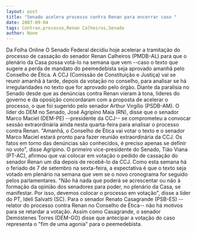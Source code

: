 ```yaml
---
layout: post
title: "Senado acelera processo contra Renan para encerrar caso "
date: 2007-09-04
tags: Contran,processo,Renan Calheiros,Senado
author: None
---
```

Da Folha Online 
O Senado Federal decidiu hoje acelerar a tramita&ccedil;&atilde;o do processo de cassa&ccedil;&atilde;o do senador Renan Calheiros (PMDB-AL) para que o plen&aacute;rio da Casa possa vot&aacute;-lo na semana que vem --caso o texto que sugere a perda de mandato do peemedebista seja aprovado amanh&atilde; pelo Conselho de &Eacute;tica. A CCJ (Comiss&atilde;o de Constitui&ccedil;&atilde;o e Justi&ccedil;a) vai se reunir amanh&atilde; &agrave; tarde, depois da vota&ccedil;&atilde;o no conselho, para analisar se h&aacute; irregularidades no texto que for aprovado pelo &oacute;rg&atilde;o. 
Diante da paralisia no Senado desde que as den&uacute;ncias contra Renan vieram &agrave; tona, l&iacute;deres do governo e da oposi&ccedil;&atilde;o concordaram com a proposta de acelerar o processo, o que foi sugerido pelo senador Arthur Virg&iacute;lio (PSDB-AM). 
O l&iacute;der do DEM no Senado, Jos&eacute; Agripino Maia (RN), disse que o senador Marco Maciel (DEM-PE) --presidente da CCJ-- se comprometeu a convocar sess&atilde;o extraordin&aacute;ria ainda nesta quarta-feira para analisar o processo contra Renan. 
&quot;Amanh&atilde;, o Conselho de &Eacute;tica vai votar o texto e o senador Marco Maciel estar&aacute; pronto para fazer reuni&atilde;o extraordin&aacute;ria da CCJ. Os fatos em torno das den&uacute;ncias s&atilde;o conhecidos, &eacute; preciso apenas se definir no voto&quot;, disse Agripino. 
O primeiro vice-presidente do Senado, Ti&atilde;o Viana (PT-AC), afirmou que vai colocar em vota&ccedil;&atilde;o o pedido de cassa&ccedil;&atilde;o do senador Renan um dia depois de receb&ecirc;-lo da CCJ. Como esta semana h&aacute; o feriado de 7 de setembro na sexta-feira, a expectativa &eacute; que o texto seja votado em plen&aacute;rio na semana que vem se o novo cronograma for seguido pelos parlamentares. 
&quot;N&atilde;o h&aacute; nada que poder&aacute; se acrescentar ou n&atilde;o &agrave; forma&ccedil;&atilde;o da opini&atilde;o dos senadores para poder, no plen&aacute;rio da Casa, se manifestar. Por isso, devemos colocar o processo em vota&ccedil;&atilde;o&quot;, disse a l&iacute;der do PT, Ideli Salvatti (SC). 
Para o senador Renato Casagrande (PSB-ES) --relator do processo contra Renan no Conselho de &Eacute;tica-- n&atilde;o h&aacute; motivos para se retardar a vota&ccedil;&atilde;o. Assim como Casagrande, o senador Dem&oacute;stenes Torres (DEM-GO) disse que antecipar a vota&ccedil;&atilde;o do caso representa o &quot;fim de uma agonia&quot; para o peemedebista.  
